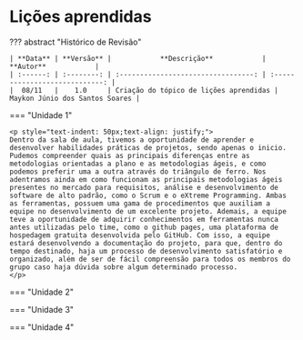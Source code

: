 # Lições aprendidas

??? abstract "Histórico de Revisão"

    | **Data** | **Versão** |            **Descrição**            |           **Autor**            |
    | :------: | :--------: | :---------------------------------: | :----------------------------: |
    |  08/11   |    1.0     | Criação do tópico de lições aprendidas | Maykon Júnio dos Santos Soares |

=== "Unidade 1"

    <p style="text-indent: 50px;text-align: justify;">
    Dentro da sala de aula, tivemos a oportunidade de aprender e desenvolver habilidades práticas de projetos, sendo apenas o inicio. Pudemos compreender quais as principais diferenças entre as metodologias orientadas a plano e as metodologias ágeis, e como podemos preferir uma a outra através do triângulo de ferro. Nos adentramos ainda em como funcionam as principais metodologias ágeis presentes no mercado para requisitos, análise e desenvolvimento de software de alto padrão, como o Scrum e o eXtreme Programming. Ambas as ferramentas, possuem uma gama de procedimentos que auxiliam a equipe no desenvolvimento de um excelente projeto. Ademais, a equipe teve a oportunidade de adquirir conhecimentos em ferramentas nunca antes utilizadas pelo time, como o github pages, uma plataforma de hospedagem gratuita desenvolvida pelo GitHub. Com isso, a equipe estará desenvolvendo a documentação do projeto, para que, dentro do tempo destinado, haja um processo de desenvolvimento satisfatório e organizado, além de ser de fácil compreensão para todos os membros do grupo caso haja dúvida sobre algum determinado processo.
    </p>

=== "Unidade 2"

=== "Unidade 3"

=== "Unidade 4"
